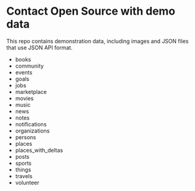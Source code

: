# Contact Open Source with demo data

This repo contains demonstration data, including images and JSON files that use JSON API format.

* books
* community
* events
* goals
* jobs
* marketplace
* movies
* music
* news
* notes
* notifications
* organizations
* persons
* places
* places_with_deltas
* posts
* sports
* things
* travels
* volunteer
